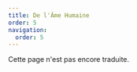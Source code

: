 ```yaml
---
title: De l'Âme Humaine
order: 5
navigation:
  order: 5
---
```


Cette page n'est pas encore traduite.

